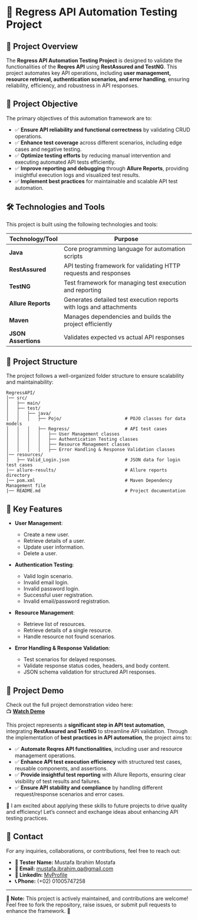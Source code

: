 # 🚀 Regress API Automation Testing Project

## 📖 Project Overview
The **Regress API Automation Testing Project** is designed to validate the functionalities of the **Reqres API** using **RestAssured and TestNG**. This project automates key API operations, including **user management, resource retrieval, authentication scenarios, and error handling**, ensuring reliability, efficiency, and robustness in API responses.

## 🎯 Project Objective
The primary objectives of this automation framework are to:
- ✅ **Ensure API reliability and functional correctness** by validating CRUD operations.
- ✅ **Enhance test coverage** across different scenarios, including edge cases and negative testing.
- ✅ **Optimize testing efforts** by reducing manual intervention and executing automated API tests efficiently.
- ✅ **Improve reporting and debugging** through **Allure Reports**, providing insightful execution logs and visualized test results.
- ✅ **Implement best practices** for maintainable and scalable API test automation.

## 🛠️ Technologies and Tools
This project is built using the following technologies and tools:

| Technology/Tool         | Purpose |
|------------------------|---------|
| **Java**              | Core programming language for automation scripts |
| **RestAssured**       | API testing framework for validating HTTP requests and responses |
| **TestNG**            | Test framework for managing test execution and reporting |
| **Allure Reports**    | Generates detailed test execution reports with logs and attachments |
| **Maven**             | Manages dependencies and builds the project efficiently |
| **JSON Assertions**   | Validates expected vs actual API responses |

## 📂 Project Structure
The project follows a well-organized folder structure to ensure scalability and maintainability:

```
RegressAPI/
│── src/
│   ├── main/
│   ├── test/
│   │   ├── java/
│   │   │   ├── Pojo/                        # POJO classes for data models
│   │   │   ├── Regress/                     # API test cases
│   │   │   │   ├── User Management classes
│   │   │   │   ├── Authentication Testing classes
│   │   │   │   ├── Resource Management classes
│   │   │   │   ├── Error Handling & Response Validation classes
│── resources/
│   ├── Valid_Login.json                     # JSON data for login test cases
│── allure-results/                          # Allure reports directory
│── pom.xml                                  # Maven Dependency Management file
|── README.md                                # Project documentation
```

## 🌟 Key Features

- **User Management**:
    - Create a new user.
    - Retrieve details of a user.
    - Update user information.
    - Delete a user.

- **Authentication Testing**:
    - Valid login scenario.
    - Invalid email login.
    - Invalid password login.
    - Successful user registration.
    - Invalid email/password registration.

- **Resource Management**:
    - Retrieve list of resources.
    - Retrieve details of a single resource.
    - Handle resource not found scenarios.

- **Error Handling & Response Validation**:
    - Test scenarios for delayed responses.
    - Validate response status codes, headers, and body content.
    - JSON schema validation for structured API responses.


## 🎥 Project Demo
Check out the full project demonstration video here:  
📺 **[Watch Demo](https://drive.google.com/file/d/1voxjf4shzsh0eZ-MkiZpLD6uFgyUDAds/view?usp=drive_link)**  

This project represents a **significant step in API test automation**, integrating **RestAssured and TestNG** to streamline API validation. Through the implementation of **best practices in API automation**, the project aims to:

- ✅ **Automate Reqres API functionalities**, including user and resource management operations.
- ✅ **Enhance API test execution efficiency** with structured test cases, reusable components, and assertions.
- ✅ **Provide insightful test reporting** with Allure Reports, ensuring clear visibility of test results and failures.
- ✅ **Ensure API stability and compliance** by handling different request/response scenarios and error cases.

🔹 I am excited about applying these skills to future projects to drive quality and efficiency! Let’s connect and exchange ideas about enhancing API testing practices.

## 📩 Contact
For any inquiries, collaborations, or contributions, feel free to reach out:

- **👤 Tester Name:** Mustafa Ibrahim Mostafa
- **📧 Email:** mustafa.ibrahim.qa@gmail.com
- **🔗 LinkedIn:** [MyProfile](https://www.linkedin.com/in/mostafa-ibrahim-mostafa/)
- **📞 Phone:** (+02) 01005747258

---
**📌 Note:** This project is actively maintained, and contributions are welcome! Feel free to fork the repository, raise issues, or submit pull requests to enhance the framework. 🚀

